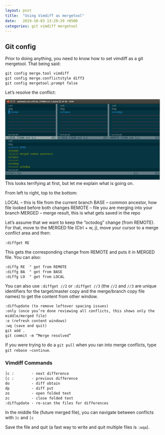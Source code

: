 ```yaml
---
layout: post
title:  "Using Vimdiff as mergetool"
date:   2019-10-03 13:29:29 +0500
categories: git vimdiff mergetool
---
```

## Git config
Prior to doing anything, you need to know how to set vimdiff as a git mergetool. That being said:

```
git config merge.tool vimdiff
git config merge.conflictstyle diff3
git config mergetool.prompt false
```

Let’s resolve the conflict:

![Vimdiff Window](/assets/images/three-way-merge-with-vimdiff.png "Vimdiff window")
This looks terrifying at first, but let me explain what is going on.

From left to right, top to the bottom:

LOCAL – this is file from the current branch BASE – common ancestor, how file looked before both changes REMOTE – file you are merging into your branch MERGED – merge result, this is what gets saved in the repo

Let’s assume that we want to keep the “octodog” change (from REMOTE). For that, move to the MERGED file (Ctrl + w, j), move your cursor to a merge conflict area and then:

```:diffget RE```

This gets the corresponding change from REMOTE and puts it in MERGED file. You can also:

```
:diffg RE  " get from REMOTE
:diffg BA  " get from BASE
:diffg LO  " get from LOCAL
```

You can also use `:diffget //2` or `:diffget //3` (the `//2` and `//3` are unique identifiers for the target/master copy and the merge/branch copy file names) to get the content from other window.

    :diffupdate (to remove leftover spacing issues)
    :only (once you’re done reviewing all conflicts, this shows only the middle/merged file)
    :e (refresh content windows)
    :wq (save and quit)
    git add .
    git commit -m “Merge resolved”

If you were trying to do a `git pull` when you ran into merge conflicts, type `git rebase –continue`.

### Vimdiff Commands

    ]c :        - next difference
    [c :        - previous difference
    do          - diff obtain
    dp          - diff put
    zo          - open folded text
    zc          - close folded text
    :diffupdate - re-scan the files for differences

In the middle file (future merged file), you can navigate between conflicts with `]c` and `[c`

Save the file and quit (a fast way to write and quit multiple files is `:wqa`).
